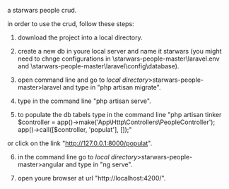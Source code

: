 a starwars people crud.

in order to use the crud, follow these steps:

1. download the project into a local directory.

2. create a new db in youre local server and name it starwars (you might need to chnge configurations in \starwars-people-master\laravel\.env and \starwars-people-master\laravel\config\database).

3. open command line and go to *local directory*>starwars-people-master>laravel and  type in "php artisan migrate".

4. type in the command line "php artisan serve".

5. to populate the db tabels type in the command line "php artisan tinker
$controller = app()->make('App\Http\Controllers\PeopleController');
app()->call([$controller, 'populat'], []);" 

  or click on the link "http://127.0.0.1:8000/populat".

6. in the command line go to *local directory*>starwars-people-master>angular and type in "ng serve".

7. open youre browser at url "http://localhost:4200/".

